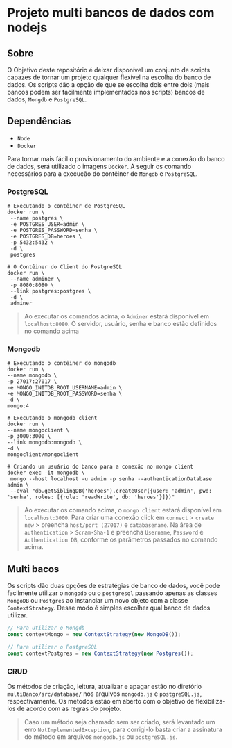 # Projeto multi bancos de dados com nodejs

## Sobre

O Objetivo deste repositório é deixar disponível um conjunto de scripts capazes de tornar um projeto qualquer flexível na escolha do banco de dados. Os scripts dão a opção de que se escolha dois entre dois (mais bancos podem ser facilmente implementados nos scripts) bancos de dados, `Mongdb` e `PostgreSQL`.

## Dependências

- `Node`
- `Docker`

Para tornar mais fácil o provisionamento do ambiente e a conexão do banco de dados, será utilizado o imagens `Docker`. A seguir os comando necessários para a execução do contêiner de `Mongdb` e `PostgreSQL`.

### PostgreSQL

```docker
# Executando o contêiner de PostgreSQL
docker run \
 --name postgres \
 -e POSTGRES_USER=admin \
 -e POSTGRES_PASSWORD=senha \
 -e POSTGRES_DB=heroes \
 -p 5432:5432 \
 -d \
 postgres

# O Contêiner do Client do PostgreSQL
docker run \
 --name adminer \
 -p 8080:8080 \
 --link postgres:postgres \
 -d \
 adminer
```

> Ao executar os comandos acima, o `Adminer` estará disponível em `localhost:8080`. O servidor, usuário, senha e banco estão definidos no comando acima

### Mongodb

```docker
# Executando o contêiner do mongodb
docker run \
--name mongodb \
-p 27017:27017 \
-e MONGO_INITDB_ROOT_USERNAME=admin \
-e MONGO_INITDB_ROOT_PASSWORD=senha \
-d \
mongo:4

# Executando o mongodb client
docker run \
--name mongoclient \
-p 3000:3000 \
--link mongodb:mongodb \
-d \
mongoclient/mongoclient

# Criando um usuário do banco para a conexão no mongo client
docker exec -it mongodb \
 mongo --host localhost -u admin -p senha --authenticationDatabase admin \
 --eval "db.getSiblingDB('heroes').createUser({user: 'admin', pwd: 'senha', roles: [{role: 'readWrite', db: 'heroes'}]})"
```

> Ao executar os comando acima, o `mongo client` estará disponível em `localhost:3000`. Para criar uma conexão click em `connect` > `create new` > preencha `host/port (27017)` e `databasename`. Na área de `authentication` > `Scram-Sha-1` e preencha `Username`, `Password` e `Authentication DB`, conforme os parâmetros passados no comando acima.

## Multi bacos

Os scripts dão duas opções de estratégias de banco de dados, você pode facilmente utilizar o `mongodb` ou o `postgresql` passando apenas as classes `MongoDB` ou `Postgres` ao instanciar um novo objeto com a classe `ContextStrategy`. Desse modo é simples escolher qual banco de dados utilizar.

```jsx
// Para utilizar o Mongdb
const contextMongo = new ContextStrategy(new MongoDB());

// Para utilizar o PostgreSQL
const contextPostgres = new ContextStrategy(new Postgres());
```

### CRUD

Os métodos de criação, leitura, atualizar e apagar estão no diretório `multiBanco/src/database/` nos arquivos `mongodb.js` e `postgreSQL.js`, respectivamente. Os métodos estão em aberto com o objetivo de flexibiliza-los de acordo com as regras do projeto.

> Caso um método seja chamado sem ser criado, será levantado um erro `NotImplementedException`, para corrigi-lo basta criar a assinatura do método em arquivos `mongodb.js` ou `postgreSQL.js`.
